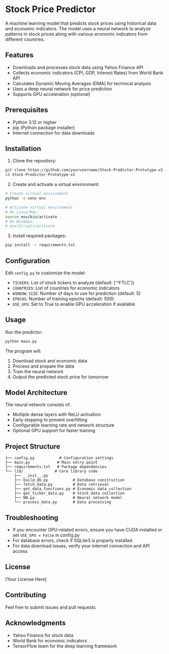 # Stock Price Predictor

A machine learning model that predicts stock prices using historical data and economic indicators. The model uses a neural network to analyze patterns in stock prices along with various economic indicators from different countries.

## Features

- Downloads and processes stock data using Yahoo Finance API
- Collects economic indicators (CPI, GDP, Interest Rates) from World Bank API
- Calculates Dynamic Moving Averages (DMA) for technical analysis
- Uses a deep neural network for price prediction
- Supports GPU acceleration (optional)

## Prerequisites

- Python 3.12 or higher
- pip (Python package installer)
- Internet connection for data downloads

## Installation

1. Clone the repository:
```bash
git clone https://github.com/yourusername/Stock-Predictor-Prototype-v2.git
cd Stock-Predictor-Prototype-v2
```

2. Create and activate a virtual environment:
```bash
# Create virtual environment
python -m venv env

# Activate virtual environment
# On Linux/Mac:
source env/bin/activate
# On Windows:
# env\Scripts\activate
```

3. Install required packages:
```bash
pip install -r requirements.txt
```

## Configuration

Edit `config.py` to customize the model:

- `TICKERS`: List of stock tickers to analyze (default: ['^FTLC'])
- `COUNTRIES`: List of countries for economic indicators
- `WINDOW_SIZE`: Number of days to use for prediction (default: 5)
- `EPOCHS`: Number of training epochs (default: 500)
- `USE_GPU`: Set to True to enable GPU acceleration if available

## Usage

Run the predictor:
```bash
python main.py
```

The program will:
1. Download stock and economic data
2. Process and prepare the data
3. Train the neural network
4. Output the predicted stock price for tomorrow

## Model Architecture

The neural network consists of:
- Multiple dense layers with ReLU activation
- Early stopping to prevent overfitting
- Configurable learning rate and network structure
- Optional GPU support for faster training

## Project Structure

```
├── config.py           # Configuration settings
├── main.py            # Main entry point
├── requirements.txt   # Package dependencies
└── lib/              # Core library code
    ├── __init__.py
    ├── build_db.py           # Database construction
    ├── fetch_data.py         # Data retrieval
    ├── get_data_functions.py # Economic data collection
    ├── get_ticker_data.py    # Stock data collection
    ├── NN.py                 # Neural network model
    └── process_data.py       # Data processing
```

## Troubleshooting

- If you encounter GPU-related errors, ensure you have CUDA installed or set `USE_GPU = False` in config.py
- For database errors, check if SQLite3 is properly installed
- For data download issues, verify your internet connection and API access

## License

[Your License Here]

## Contributing

Feel free to submit issues and pull requests.

## Acknowledgments

- Yahoo Finance for stock data
- World Bank for economic indicators
- TensorFlow team for the deep learning framework